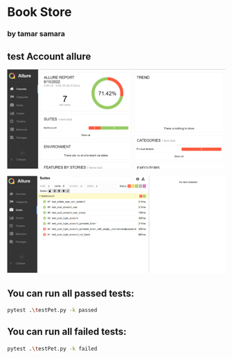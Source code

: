 # Book Store
### by tamar samara


## test Account allure
![alt text](allure_account1.png)

![alt text](allure_account2.png)



## You can run all passed tests:

```sh
pytest .\testPet.py -k passed
```

## You can run all failed tests:

```sh
pytest .\testPet.py -k failed
```